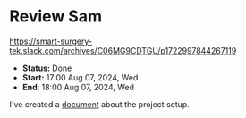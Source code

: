 # Review Sam
https://smart-surgery-tek.slack.com/archives/C06MG9CDTGU/p1722997844267119
- **Status:** Done
- **Start:** 17:00 Aug 07, 2024, Wed
- **End**: 18:00 Aug 07, 2024, Wed

I've created a [document](https://github.com/SamLu-0331/Acme.BookStore-2024-8-8/blob/eason/docs/README.md) about the project setup.